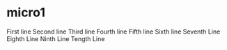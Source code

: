 # micro1

First line
Second line
Third line
Fourth line
Fifth line
Sixth line
Seventh Line
Eighth Line
Ninth Line
Tength Line
